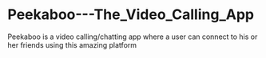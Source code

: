 # Peekaboo---The_Video_Calling_App
Peekaboo is a video calling/chatting app where a user can connect to his or her friends using this amazing platform
